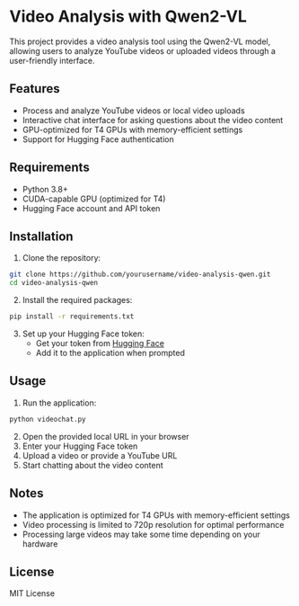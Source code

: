 # Video Analysis with Qwen2-VL

This project provides a video analysis tool using the Qwen2-VL model, allowing users to analyze YouTube videos or uploaded videos through a user-friendly interface.

## Features

- Process and analyze YouTube videos or local video uploads
- Interactive chat interface for asking questions about the video content
- GPU-optimized for T4 GPUs with memory-efficient settings
- Support for Hugging Face authentication

## Requirements

- Python 3.8+
- CUDA-capable GPU (optimized for T4)
- Hugging Face account and API token

## Installation

1. Clone the repository:
```bash
git clone https://github.com/yourusername/video-analysis-qwen.git
cd video-analysis-qwen
```

2. Install the required packages:
```bash
pip install -r requirements.txt
```

3. Set up your Hugging Face token:
   - Get your token from [Hugging Face](https://huggingface.co/settings/tokens)
   - Add it to the application when prompted

## Usage

1. Run the application:
```bash
python videochat.py
```

2. Open the provided local URL in your browser
3. Enter your Hugging Face token
4. Upload a video or provide a YouTube URL
5. Start chatting about the video content

## Notes

- The application is optimized for T4 GPUs with memory-efficient settings
- Video processing is limited to 720p resolution for optimal performance
- Processing large videos may take some time depending on your hardware

## License

MIT License 
